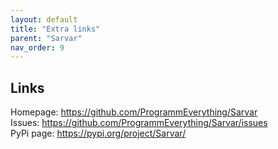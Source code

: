 ```yaml
---
layout: default
title: "Extra links"
parent: "Sarvar"
nav_order: 9
---
```

## Links
Homepage: https://github.com/ProgrammEverything/Sarvar \
Issues: https://github.com/ProgrammEverything/Sarvar/issues \
PyPi page: https://pypi.org/project/Sarvar/
